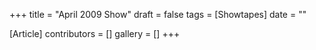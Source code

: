 +++
title = "April 2009 Show"
draft = false
tags = [Showtapes]
date = ""

[Article]
contributors = []
gallery = []
+++